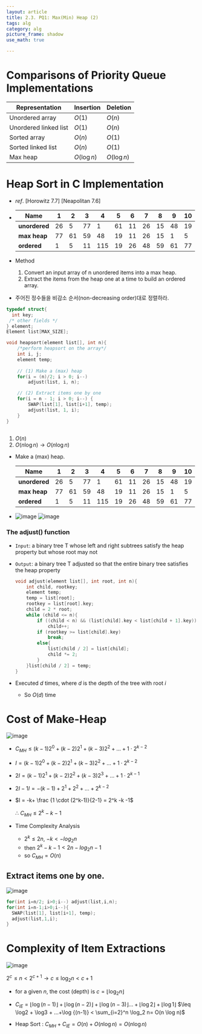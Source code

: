 ```yaml
---
layout: article
title: 2.3. PQ1: Max(Min) Heap (2)
tags: alg
category: alg
picture_frame: shadow
use_math: true

---
```


# Comparisons of Priority Queue Implementations

| Representation        | Insertion    | Deletion     |
| --------------------- | ------------ | ------------ |
| Unordered array       | $O(1)$       | $O(n)$     |
| Unordered linked list | $O(1)$      | $O(n)$     |
| Sorted array          | $O(n)$    | $O(1)$       |
| Sorted linked list    | $O(n)$     | $O(1)$      |
| Max heap              | $O(\log n)$ | $O(\log n)$ |

# Heap Sort in C Implementation

- $ref.$ [Horowitz 7.7] [Neapolitan 7.6]

- | Name | 1  | 2  | 3  | 4  | 5  | 6  | 7  | 8  | 9  | 10 |
  | --------- | ---- | ---- | ---- | ---- | ---- | ---- | ---- | ---- | ---- | ---- |
   | **unordered** | 26   | 5    | 77   | 1    | 61   | 11   | 26   | 15   | 48   | 19   |
  | **max heap**  | 77   | 61   | 59   | 48   | 19   | 11   | 26   | 15   | 1    | 5    |
  | **ordered**   | 1    | 5    | 11   | 115  | 19   | 26   | 48   | 59   | 61   | 77   |

- Method

  1. Convert an input array of n unordered items into a max heap.
  2. Extract the items from the heap one at a time to build an ordered array.


- 주어진 정수들을 비감소 순서(non-decreasing order)대로 정렬하라.

```c++
typedef struct{
  int key;
 /* other fields */
} element;
Element list[MAX_SIZE];
```

```c++
void heapsort(element list[], int n){ 
    /*perform heapsort on the array*/
    int i, j;
    element temp; 
    
    // (1) Make a (max) heap  
    for(i = (n)/2; i > 0; i--)     
        adjust(list, i, n);  

    // (2) Extract items one by one 
    for(i = n - 1; i > 0; i--) {
        SWAP(list[1], list[i+1], temp);
        adjust(list, 1, i);  
    }
}
        
```

1. $O(n)$
2. $O(n\log n) \rightarrow O(n\log n)$

- Make a (max) heap.

  | Name | 1  | 2  | 3  | 4  | 5  | 6  | 7  | 8  | 9  | 10 |
    | --------- | ---- | ---- | ---- | ---- | ---- | ---- | ---- | ---- | ---- | ---- |
    | **unordered** | 26   | 5    | 77   | 1    | 61   | 11   | 26   | 15   | 48   | 19   |
    | **max heap**  | 77   | 61   | 59   | 48   | 19   | 11   | 26   | 15   | 1    | 5    |
    | **ordered**   | 1    | 5    | 11   | 115  | 19   | 26   | 48   | 59   | 61   | 77   |

- ![image](https://user-images.githubusercontent.com/46957634/122662909-9a2de080-d1d1-11eb-8fe8-2eb072282a82.png)
  ![image](https://user-images.githubusercontent.com/46957634/122662936-cd706f80-d1d1-11eb-9198-6026c24d1561.png)

### The adjust() function

- `Input`: a binary tree T whose left and right subtrees satisfy the heap property but whose root may not

- `Output`: a binary tree T adjusted so that the entire binary tree satisfies the heap property

  ```c++
  void adjust(element list[], int root, int n){
      int child, rootkey;
      element temp;
      temp = list[root];
      rootkey = list[root].key;
      child = 2 * root;
      while (child <= n){
          if ((child < n) && (list[child].key < list[child + 1].key))
              child++;
          if (rootkey >= list[child].key)
              break;
          else{
              list[child / 2] = list[child];
              child *= 2;
          }
      }list[child / 2] = temp;
  }
  ```

- Executed $d$ times, where $d$ is the depth of the tree with root $i$
  - So $O(d)$ time

# Cost of Make-Heap

![image](https://user-images.githubusercontent.com/46957634/122662979-19231900-d1d2-11eb-89b5-4984c1e54f42.png)

- $C_{MH} \leq (k-1)2^0 + (k-2)2^1 + (k-3)2^2 + ...+1 \cdot 2^{k-2}$
- $I=  (k-1)2^0 + (k-2)2^1 + (k-3)2^2 + ...+1 \cdot 2^{k-2}$
- $2I=  (k-1)2^1 + (k-2)2^2 + (k-3)2^3 + ...+1 \cdot 2^{k-1}$
- $2I-1I=  -(k-1) + 2^1+ 2^2 + ... + 2^{k-2}$
- $I = -k+ \frac {1 \cdot (2^k-1)}{2-1} = 2^k -k -1$
  
  
  $\therefore$    $C_{MH} \leq 2^k -k -1$

- Time Complexity Analysis
  - $2^k \leq 2n$, $-k < -log_2 n$ 
  - then $2^k -k -1 < 2n - log_2n -1$
  - so $C_{MH} = O(n)$

## Extract items one by one.

![image](https://user-images.githubusercontent.com/46957634/122663098-0ceb8b80-d1d3-11eb-8a7d-57667950b627.png)

```c++
for(int i=n/2; i>0;i--) adjust(list,i,n);
for(int i=n-1;i>0;i--){
  SWAP(list[1], list[i+1], temp);
  adjust(list,1,i);
}
```

# Complexity of Item Extractions

![image](https://user-images.githubusercontent.com/46957634/122663149-54721780-d1d3-11eb-8294-493b8b047ea5.png)

$2^c \leq n < 2^{c+1} \rightarrow c \leq \log_2 n < c+1$ 

- for a given $n$, the cost (depth) is $c = ⌊\log_2n⌋$
- $C_{IE}=⌊\log (n-1)⌋+⌊\log (n-2)⌋+⌊\log (n-3)⌋...+⌊\log2⌋+⌊\log 1⌋$
 $\leq \log2 + \log3 + ...+\log {(n-1)} < \sum_{i=2}^n \log_2 n= O(n \log n)$

- Heap Sort : $C_{MH} +C_{IE} = O(n)+ O(n \log n) = O(n \log n)$
